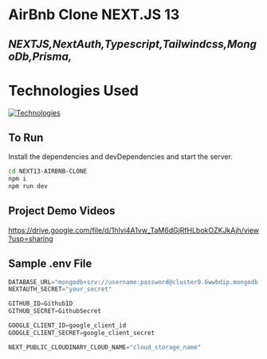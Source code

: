 # AirBnb Clone NEXT.JS 13 
## _NEXTJS,NextAuth,Typescript,Tailwindcss,MongoDb,Prisma,_
# Technologies Used
[![Technologies](https://skills.thijs.gg/icons?i=next,tailwindcss,typescript,mongodb,prisma)](https://skills.thijs.gg)


## To Run
Install the dependencies and devDependencies and start the server.

```sh
cd NEXT13-AIRBNB-CLONE
npm i
npm run dev
```
## Project Demo Videos
https://drive.google.com/file/d/1hIvi4A1vw_TaM6dGjRfHLbokOZKJkAjh/view?usp=sharing

## Sample .env File
```js
DATABASE_URL="mongodb+srv://username:password@cluster0.6wwbdip.mongodb.net/test"
NEXTAUTH_SECRET="your_secret"

GITHUB_ID=GithubID
GITHUB_SECRET=GithubSecret

GOOGLE_CLIENT_ID=google_client_id
GOOGLE_CLIENT_SECRET=google_client_secret

NEXT_PUBLIC_CLOUDINARY_CLOUD_NAME="cloud_storage_name"
```